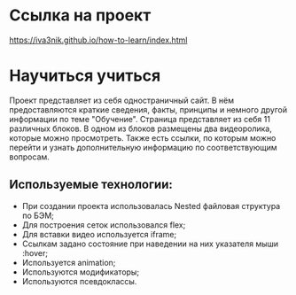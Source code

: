 # **Ссылка на проект**
https://iva3nik.github.io/how-to-learn/index.html

# **Научиться учиться** 

Проект представляет из себя одностраничный сайт. В нём предоставляются краткие сведения, 
факты, принципы и немного другой информации по теме "Обучение". Страница представляет из 
себя 11 различных блоков. В одном из блоков размещены два видеоролика, которые можно 
просмотреть. Также есть ссылки, по которым можно перейти и узнать дополнительную информацию 
по соответствующим вопросам.

## **Используемые технологии:** 
* При создании проекта использовалась Nested файловая структура по БЭМ;
* Для построения сеток использовался flex;
* Для вставки видео используется iframe;
* Сcылкам задано состояние при наведении на них указателя мыши :hover;
* Используется animation;
* Используются модификаторы;
* Используются псевдоклассы.
